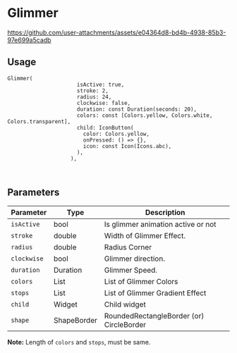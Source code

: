 # Glimmer


https://github.com/user-attachments/assets/e04364d8-bd4b-4938-85b3-97e699a5cadb
## Usage

```
Glimmer(
                      isActive: true,
                      stroke: 2,
                      radius: 24,
                      clockwise: false,
                      duration: const Duration(seconds: 20),
                      colors: const [Colors.yellow, Colors.white, Colors.transparent],
                      child: IconButton(
                        color: Colors.yellow,
                        onPressed: () => {},
                        icon: const Icon(Icons.abc),
                      ),
                    ),
                
      
```


## Parameters

| Parameter   | Type         | Description                              |
|-------------|--------------|------------------------------------------|
| `isActive`  | bool         | Is glimmer animation active or not       |
| `stroke`    | double       | Width of Glimmer Effect.                 |
| `radius`    | double       | Radius Corner                            |
| `clockwise` | bool         | Glimmer direction.                       |
| `duration`  | Duration     | Glimmer Speed.                           |
| `colors`    | List<Colors> | List of Glimmer Colors                   |
| `stops`     | List<Stops>  | List of Glimmer Gradient Effect          |
| `child`     | Widget       | Child widget                             |
| `shape`     | ShapeBorder       | RoundedRectangleBorder (or) CircleBorder |

**Note:** Length of `colors` and `stops`, must be same.
